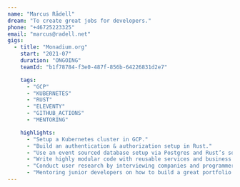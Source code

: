 ```yaml
---
name: "Marcus Rådell"
dream: "To create great jobs for developers."
phone: "+46725223325"
email: "marcus@radell.net"
gigs:
  - title: "Monadium.org"
    start: "2021-07"
    duration: "ONGOING"
    teamId: "b1f78784-f3e0-487f-856b-64226831d2e7"

    tags:
      - "GCP"
      - "KUBERNETES"
      - "RUST"
      - "ELEVENTY"
      - "GITHUB_ACTIONS"
      - "MENTORING"

    highlights:
      - "Setup a Kubernetes cluster in GCP."
      - "Build an authentication & authorization setup in Rust."
      - "Use an event sourced database setup via Postgres and Rust’s sqlx."
      - "Write highly modular code with reusable services and business logic that is simple to extract out to their own services."
      - "Conduct user research by interviewing companies and programmers on their recruitment needs."
      - "Mentoring junior developers on how to build a great portfolio to showcase their skills by using a project board, writing tests, and documenting properly."
---
```

